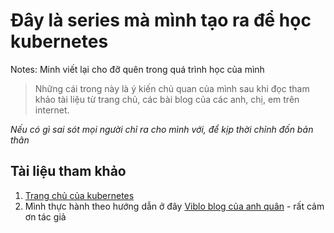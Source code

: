 # Đây là series mà mình tạo ra để học kubernetes

Notes: Minh viết lại cho đỡ quên trong quá trình học của mình

> Những cái trong này là ý kiến chủ quan của mình sau khi đọc tham khảo tài liệu từ trang chủ, các bài blog của các anh, chị, em trên internet.

_Nếu có gì sai sót mọi người chỉ ra cho mình với, để kịp thời chỉnh đốn bản thân_

## Tài liệu tham khảo

1. [Trang chủ của kubernetes](https://kubernetes.io/docs/concepts/overview/what-is-kubernetes/)
2. Mình thực hành theo hướng dẫn ở đây [Viblo blog của anh quân](https://viblo.asia/p/kubernetes-series-bai-1-kubernetes-la-gi-ORNZqnDql0n) - rất cảm ơn tác giả

